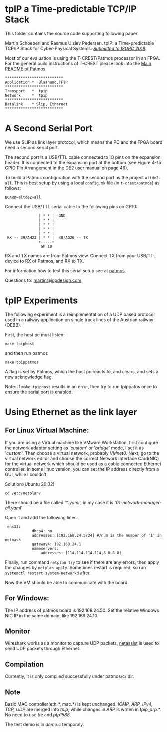 # tpIP a Time-predictable TCP/IP Stack

This folder contains the source code supporting following paper:

Martin Schoeberl and Rasmus Ulslev Pedersen.
tpIP: a Time-predictable TCP/IP Stack for Cyber-Physical Systems.
[*Submitted to ISORC 2018*](https://cps-research-group.github.io/ISORC2018/html/program.html).

Most of our evaluation is using the T-CREST/Patmos processor in an FPGA.
For the general build instructions of T-CREST please look into the
[Main README of Patmos](https://github.com/t-crest/patmos).

```
**************************
Application *  Blaahund,TFTP
**************************
Transport   *  tpip	
Network     *  tpip
**************************
Datalink    * Slip, Ethernet
**************************
```
# A Second Serial Port

We use SLIP as link layer protocol, which means the PC and the FPGA board
need a second serial port.

The second port is a USB/TTL cable connected to IO pins on the expansion header.
It is connected to the expansion port at the bottom (see Figure 4-15
GPIO Pin Arrangement in the DE2 user manual on page 46).

To build a Patmos configuration with the second port as the project `altde2-all`.
This is best setup by using a local `config.mk` file (in `t-crest/patmos`) as follows:

```
BOARD=altde2-all
```

Connect the USB/TTL serial cable to the following pins on GP10:

```
               | * * |  GND
               | * * |
               | * * |
               | * * |
               | * * |
 RX -- 39/AH23 | * * |  40/AG26 -- TX
               +-----+
                GP 10
```

RX and TX names are from Patmos view. Connect TX from your USB/TTL
device to RX of Patmos, and RX to TX.

For information how to test this serial setup see at [patmos](../patmos).

Questions to: martin@jopdesign.com


# tpIP Experiments

The following experiment is a reimplementation of a UDP based protocol
used in a railway application on single track lines of the Austrian
railway (OEBB).


First, the host pc must listen:
```
make tpiphost
```

and then run patmos

```
make tpippatmos
```

A flag is set by Patmos, which the host pc reacts to, and clears, and sets a new acknowledge flag.

Note: If `make tpiphost` results in an error, then try to run tpippatos once to ensure the serial port is enabled.

# Using Ethernet as the link layer
## For Linux Virtual Machine:

If you are using a Virtual machine like VMware Workstation, first configure the network adaptor setting as '*custom*'
or '*bridge*' mode, I set it as '*custom*'. Then choose a virtual network, probably *VMnet0*. Next, go to the virtual network 
editor and choose the correct Network Interface Card(NIC) for the virtual network which should be used as a cable 
connected Ethernet controller. In some linux version, you can set the IP address directly from a GUI, while I couldn't.

Solution:(Ubuntu 20.02)

```
cd /etc/netplan/
```
There should be a file called '\**.yaml*', in my case it is '*01-network-manager-all.yaml*'

Open it and add the following lines:
```
 ens33:
            dhcp4: no
            addresses: [192.168.24.5/24] #/num is the number of '1' in netmask
            gateway4: 192.168.24.1
            nameservers:
                addresses: [114.114.114.114,8.8.8.8]
```
Finally, run command `netplan try` to see if there are any errors, then apply the changes by `netplan apply`.
Sometimes restart is required, so run `systemctl restart system-networkd` after.

Now the VM should be able to communicate with the board.

## For Windows:

The IP address of patmos board is 192.168.24.50. Set the relative Windows NIC IP in the same domain, like 192.169.24.10. 

## Monitor
Wireshark works as a monitor to capture UDP packets, [netassist](https://github.com/nicedayzhu/netAssist) is used to send
UDP packets through Ethernet.

## Compilation
Currently, it is only compiled successfully under patmos/c/ dir. 

## Note
Basic MAC controller(eth\_\*, mac.\*) is kept unchanged.
*ICMP, ARP, IPv4, TCP, UDP* are merged into *tpip*, while changes in *ARP* is writen in *tpip*\_*arp.*\*.
No need to use *tte* and *ptp1588*. 

The test demo is in *demo.c* temporaly. 
